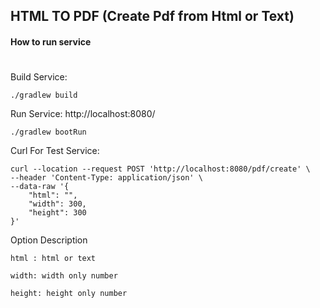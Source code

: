 ## HTML TO PDF (Create Pdf from Html or Text)

#### How to run service
#
Build Service:

    ./gradlew build

Run Service: http://localhost:8080/

    ./gradlew bootRun

Curl For Test Service:
    
    curl --location --request POST 'http://localhost:8080/pdf/create' \
    --header 'Content-Type: application/json' \
    --data-raw '{
        "html": "",
        "width": 300,
        "height": 300
    }'

Option Description

    html : html or text

    width: width only number

    height: height only number